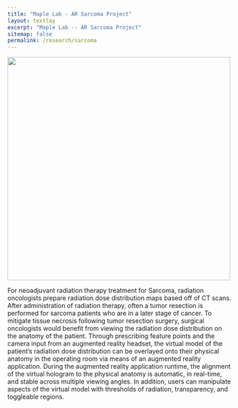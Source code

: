 ```yaml
---
title: "Maple Lab - AR Sarcoma Project"
layout: textlay
excerpt: "Maple Lab -- AR Sarcoma Project"
sitemap: false
permalink: /research/sarcoma
---
```

<img src="{{ site.url }}{{ site.baseurl }}/images/researchpic/sarcoma.png" style="width: 500px">

For neoadjuvant radiation therapy treatment for Sarcoma, radiation oncologists prepare radiation dose distribution maps based off of CT scans. After administration of radiation therapy, often a tumor resection is performed for sarcoma patients who are in a later stage of cancer. To mitigate tissue necrosis following tumor resection surgery, surgical oncologists would benefit from viewing the radiation dose distribution on the anatomy of the patient. Through prescribing feature points and the camera input from an augmented reality headset, the virtual model of the patient’s radiation dose distribution can be overlayed onto their physical anatomy in the operating room via means of an augmented reality application. During the augmented reality application runtime, the alignment of the virtual hologram to the physical anatomy is automatic, in real-time, and stable across multiple viewing angles. In addition, users can manipulate aspects of the virtual model with thresholds of radiation, transparency, and toggleable regions.